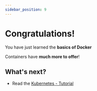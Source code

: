 ```yaml
---
sidebar_position: 9
---
```


# Congratulations!

You have just learned the **basics of Docker**

Containers have **much more to offer**!

## What's next?

- Read the [Kubernetes - Tutorial](https://docusaurus.io/)